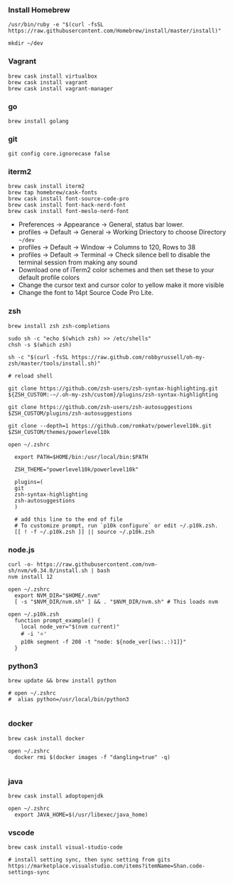 ### Install Homebrew

```
/usr/bin/ruby -e "$(curl -fsSL https://raw.githubusercontent.com/Homebrew/install/master/install)"

mkdir ~/dev
```

### Vagrant
```
brew cask install virtualbox
brew cask install vagrant
brew cask install vagrant-manager
```

### go
```
brew install golang
```

### git
```
git config core.ignorecase false

```

### iterm2
```
brew cask install iterm2
brew tap homebrew/cask-fonts
brew cask install font-source-code-pro
brew cask install font-hack-nerd-font
brew cask install font-meslo-nerd-font
```
- Preferences -> Appearance -> General, status bar lower.
- profiles -> Default -> General -> Working Driectory to choose Directory `~/dev`
- profiles -> Default -> Window -> Columns to 120, Rows to 38
- profiles -> Default -> Terminal -> Check silence bell to disable the terminal session from making any sound
- Download one of iTerm2 color schemes and then set these to your default profile colors
- Change the cursor text and cursor color to yellow make it more visible
- Change the font to 14pt Source Code Pro Lite.

### zsh

```
brew install zsh zsh-completions

sudo sh -c "echo $(which zsh) >> /etc/shells"
chsh -s $(which zsh)

sh -c "$(curl -fsSL https://raw.github.com/robbyrussell/oh-my-zsh/master/tools/install.sh)"

# reload shell

git clone https://github.com/zsh-users/zsh-syntax-highlighting.git ${ZSH_CUSTOM:-~/.oh-my-zsh/custom}/plugins/zsh-syntax-highlighting

git clone https://github.com/zsh-users/zsh-autosuggestions $ZSH_CUSTOM/plugins/zsh-autosuggestions

git clone --depth=1 https://github.com/romkatv/powerlevel10k.git $ZSH_CUSTOM/themes/powerlevel10k

open ~/.zshrc

  export PATH=$HOME/bin:/usr/local/bin:$PATH

  ZSH_THEME="powerlevel10k/powerlevel10k"

  plugins=(
  git
  zsh-syntax-highlighting
  zsh-autosuggestions
  )
  
  # add this line to the end of file
  # To customize prompt, run `p10k configure` or edit ~/.p10k.zsh.
  [[ ! -f ~/.p10k.zsh ]] || source ~/.p10k.zsh
```

### node.js

```
curl -o- https://raw.githubusercontent.com/nvm-sh/nvm/v0.34.0/install.sh | bash
nvm install 12

open ~/.zshrc
  export NVM_DIR="$HOME/.nvm"
  [ -s "$NVM_DIR/nvm.sh" ] && . "$NVM_DIR/nvm.sh" # This loads nvm

open ~/.p10k.zsh
  function prompt_example() {
    local node_ver="$(nvm current)"
    # -i '⭐'
    p10k segment -f 208 -t "node: ${node_ver[(ws:.:)1]}"
  }

```

### python3
```
brew update && brew install python

# open ~/.zshrc
#  alias python=/usr/local/bin/python3
  
```


### docker
```
brew cask install docker

open ~/.zshrc
  docker rmi $(docker images -f "dangling=true" -q)
  
```

### java
```
brew cask install adoptopenjdk

open ~/.zshrc
  export JAVA_HOME=$(/usr/libexec/java_home)
```

### vscode

```
brew cask install visual-studio-code

# install setting sync, then sync setting from gits
https://marketplace.visualstudio.com/items?itemName=Shan.code-settings-sync
```
